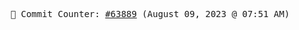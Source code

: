 <p align="center">
    <samp>
        📮 Commit Counter: <a href="https://github.com/Javascript-void0/Javascript-void0/commits/main">#63889</a> (August 09, 2023 @ 07:51 AM)
    </samp>
</p>